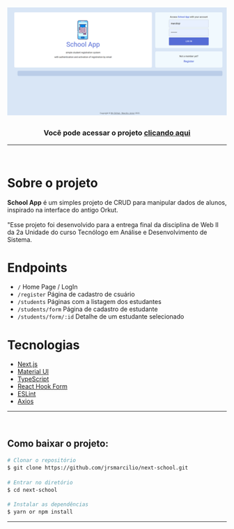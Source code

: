 <h1 align="center">
    <img src="./public/home.png">
</h1>

<h3 align="center">Você pode acessar o projeto <a href="https://next-school.vercel.app/" target="_blank">clicando aqui</a></h3>

---

</br>

# Sobre o projeto

**School App** é um simples projeto de CRUD para manipular dados de alunos, inspirado na interface do antigo Orkut.
</br>
</br>
"Esse projeto foi desenvolvido para a entrega final da disciplina de Web II da 2a Unidade do curso Tecnólogo em Análise e Desenvolvimento de Sistema.
<br/>

# Endpoints

- `/` Home Page / LogIn
- `/register` Página de cadastro de csuário
- `/students` Páginas com a listagem dos estudantes
- `/students/form` Página de cadastro de estudante
- `/students/form/:id` Detalhe de um estudante selecionado

# Tecnologias

- [Next.js](https://github.com/vercel/next.js)
- [Material UI](https://mui.com/pt/)
- [TypeScript](https://www.typescriptlang.org/)
- [React Hook Form](https://react-hook-form.com/)
- [ESLint](https://eslint.org/)
- [Axios](https://axios-http.com/)

---

<br/>

## Como baixar o projeto:

```bash
# Clonar o repositório
$ git clone https://github.com/jrsmarcilio/next-school.git

# Entrar no diretório
$ cd next-school

# Instalar as dependências
$ yarn or npm install
```

---
